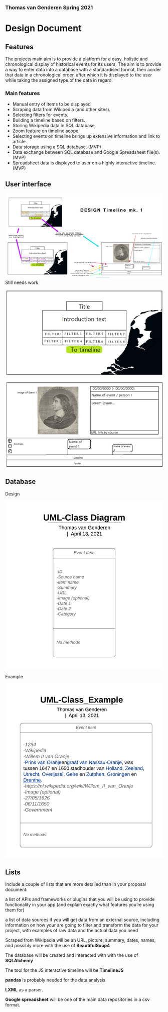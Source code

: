 ### Thomas van Genderen Spring 2021 

# Design Document

## Features

The projects main aim is to provide a platform for a easy, holistic and chronological display of historical events for its users. The aim is to provide a way to enter data into a database with a standardised format, then aorder that data in a chronological order, after which it is displayed to the user while taking the assigned type of the data in regard.

### Main features 
- Manual entry of items to be displayed
- Scraping data from Wikipedia (and other sites).
- Selecting filters for events.
- Building a timeline based on filters.
- Storing Wikipedia data in SQL database.
- Zoom feature on timeline scope.
- Selecting events on timeline brings up extensive information and link to article.
- Data storage using a SQL database. (MVP)
- Data exchange between SQL database and Google Spreadsheet file(s). (MVP)
- Spreadsheet data is displayed to user on a highly interactive timeline. (MVP)

## User interface
![User interactability](doc/Interaction_Design_1.png)
Still needs work

![Welcome page](doc/Welcome_page_2.png)

![Timeline page](doc/Timeline_page_2.png)


## Database
Design

![Database design](doc/UML-Class_Diagram.jpeg)

Example

![Database example](doc/UML-Class_Example.png)

## Lists

Include a couple of lists that are more detailed than in your proposal document:

a list of APIs and frameworks or plugins that you will be using to provide functionality in your app (and explain exactly what features you’re using them for)

a list of data sources if you will get data from an external source, including information on how your are going to filter and transform the data for your project, with examples of raw data and the actual data you need


Scraped from Wikipedia will be an URL, picture, summary, dates, names, and possibly more with the use of __BeautifulSoup4__

The database will be created and interacted with with the use of __SQLAlchemy__

The tool for the JS interactive timeline will be __TimelineJS__

__pandas__ is probably needed for the data analysis.

__LXML__ as a parser.

__Google spreadsheet__ will be one of the main data repositories in a csv format.

